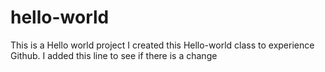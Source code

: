 # hello-world
This is a Hello world project
I created this Hello-world class to experience Github.
I added this line to see if there is a change
